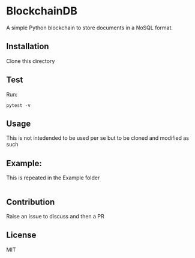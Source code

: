 # BlockchainDB
A simple Python blockchain to store documents in a NoSQL format.

## Installation
Clone this directory

## Test
Run:
```shell
pytest -v
```

## Usage
This is not intedended to be used per se but to be cloned and modified as such 

## Example:
This is repeated in the Example folder

```python

```

## Contribution

Raise an issue to discuss and then a PR

## License
MIT
